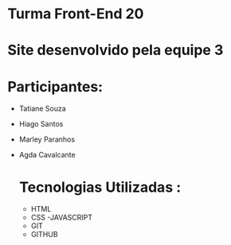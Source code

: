 
# Turma Front-End 20

# Site desenvolvido pela equipe 3

# Participantes:

- Tatiane Souza
- Hiago Santos
- Marley Paranhos
- Agda Cavalcante


  # Tecnologias Utilizadas :


  - HTML
  - CSS
  -JAVASCRIPT
  - GIT
  - GITHUB
